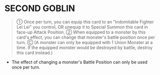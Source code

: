 # SECOND GOBLIN

> ① Once per turn, you can equip this card to an "Indomitable Fighter Lei Lei" you control, OR unequip it to Special Summon this card in face-up Attack Position. ② When equipped to a monster by this card's effect, you can change that monster's battle position once per turn. Ⓒ (A monster can only be equipped with 1 Union Monster at a time. If the equipped monster would be destroyed by battle, destroy this card instead.)

*   The effect of changing a monster's Battle Position can only be used once per turn.
